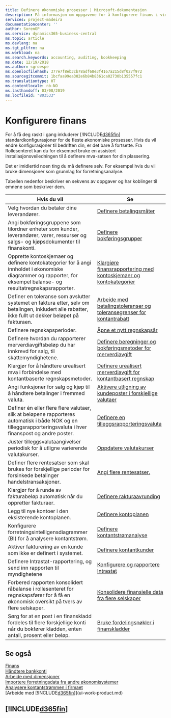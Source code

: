 ```yaml
---
title: Definere økonomiske prosesser | Microsoft-dokumentasjon
description: Få informasjon om oppgavene for å konfigurere finans i virksomheten slik at alle regnskaps-, revisjons- og bokføringsbehov dekkes.
services: project-madeira
documentationcenter: ''
author: SorenGP
ms.service: dynamics365-business-central
ms.topic: article
ms.devlang: na
ms.tgt_pltfrm: na
ms.workload: na
ms.search.keywords: accounting, auditing, bookkeeping
ms.date: 12/19/2018
ms.author: sgroespe
ms.openlocfilehash: 377e7f8eb3cb78adf68e3f4167a215d8f027f972
ms.sourcegitcommit: 1bcfaa99ea302e6b84b8361ca02730b135557fc1
ms.translationtype: HT
ms.contentlocale: nb-NO
ms.lasthandoff: 03/08/2019
ms.locfileid: "803533"
---
```

# <a name="setting-up-finance"></a>Konfigurere finans
For å få deg raskt i gang inkluderer [!INCLUDE[d365fin](includes/d365fin_md.md)] standardkonfigurasjoner for de fleste økonomiske prosesser. Hvis du vil endre konfigurasjoner til bedriften din, er det bare å fortsette. Fra Rollesenteret kan du for eksempel bruke en assistert installasjonsveiledningen til å definere mva-satsen for din plassering.  

Det er imidlertid noen ting du må definere selv. For eksempel hvis du vil bruke dimensjoner som grunnlag for forretningsanalyse.  

Tabellen nedenfor beskriver en sekvens av oppgaver og har koblinger til emnene som beskriver dem.

| Hvis du vil | Se |
| --- | --- |
| Velg hvordan du betaler dine leverandører. |[Definere betalingsmåter](finance-payment-methods.md) |
| Angi bokføringsgruppene som tilordner enheter som kunder, leverandører, varer, ressurser og salgs- og kjøpsdokumenter til finanskonti. |[Definere bokføringsgrupper](finance-posting-groups.md)|
|Opprette kontoskjemaer og definere kontokategorier for å angi innholdet i økonomiske diagrammer og rapporter, for eksempel balanse- og resultatregnskapsrapporter.|[Klargjøre finansrapportering med kontoskjemaer og kontokategorier](bi-how-work-account-schedule.md)|
|Definer en toleranse som avslutter systemet en faktura etter, selv om betalingen, inkludert alle rabatter, ikke fullt ut dekker beløpet på fakturaen.|[Arbeide med betalingstoleranser og toleransegrenser for kontantrabatt](finance-payment-tolerance-and-payment-discount-tolerance.md)|
| Definere regnskapsperioder. |[Åpne et nytt regnskapsår](finance-how-open-new-fiscal-year.md) |
| Definere hvordan du rapporterer merverdiavgiftsbeløp du har innkrevd for salg, til skattemyndighetene. |[Definere beregninger og bokføringsmetoder for merverdiavgift](finance-setup-vat.md)|
|Klargjør for å håndtere urealisert mva i forbindelse med kontantbaserte regnskapsmetoder.|[Definere urealisert merverdiavgift for kontantbasert regnskap](finance-setup-unrealized-vat.md)|
| Angi funksjoner for salg og kjøp til å håndtere betalinger i fremmed valuta.|[Aktivere utligning av kundeposter i forskjellige valutaer](finance-how-enable-application-ledger-entries-different-currencies.md)
|Definer én eller flere flere valutaer, slik at beløpene rapporteres automatisk i både NOK og en tilleggsrapporteringsvaluta i hver finanspost og andre poster.|[Definere en tilleggsrapporteringsvaluta](finance-how-setup-additional-currencies.md)|
|Juster tilleggsvalutaangivelser periodisk for å utligne varierende valutakurser.|[Oppdatere valutakurser](finance-how-update-currencies.md)|
|Definer flere rentesatser som skal brukes for forskjellige perioder for forsinkede betalinger handelstransaksjoner.|[Angi flere rentesatser.](finance-how-to-set-up-multiple-interest-rates.md)|
|Klargjør for å runde av fakturabeløp automatisk når du oppretter fakturaer.|[Definere rakturaavrunding](finance-set-up-invoice-rounding.md)|
| Legg til nye kontoer i den eksisterende kontoplanen. |[Definere kontoplanen](finance-setup-chart-accounts.md) |
| Konfigurere forretningsintelligensdiagrammer (BI) for å analysere kontantstrøm. |[Definere kontantstrømanalyse](finance-setup-cash-flow-analyses.md) |
|Aktiver fakturering av en kunde som ikke er definert i systemet.|[Definere kontantkunder](finance-how-to-set-up-cash-customers.md)|
| Definere Intrastat-rapportering, og send inn rapporten til myndighetene | [Konfigurere og rapportere Intrastat](finance-how-setup-report-intrastat.md)|
|Forbered rapporten konsolidert råbalanse i rollesenteret for regnskapsfører for å få en økonomisk oversikt på tvers av flere selskaper.|[Konsolidere finansielle data fra flere selskaper](finance-consolidated-company-reporting.md)|
|Sørg for at en post i en finanskladd fordeles til flere forskjellige konti når du bokfører kladden, enten antall, prosent eller beløp.|[Bruke fordelingsnøkler i finanskladder](ui-how-use-allocation-keys-general-journals.md)|

## <a name="see-also"></a>Se også
[Finans](finance.md)  
[Håndtere bankkonti](bank-manage-bank-accounts.md)  
[Arbeide med dimensjoner](finance-dimensions.md)  
[Importere forretningsdata fra andre økonomisystemer](across-import-data-configuration-packages.md)  
[Analysere kontantstrømmen i firmaet](finance-analyze-cash-flow.md)  
[Arbeide med [!INCLUDE[d365fin](includes/d365fin_md.md)]](ui-work-product.md)  

## [!INCLUDE[d365fin](includes/free_trial_md.md)]  
